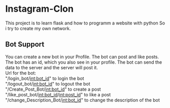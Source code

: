 # Instagram-Clon
This project is to learn flask and how to programm a website with python
So i try to create my own network.

## Bot Support
You can create a new bot in your Profile. The bot can post and like posts.
The bot has an id, which you also see in your profile.
The bot can send the data to the server and the server will post it.\
Url for the bot: \
"/login_bot/<int:bot_id>" to login the bot \
"/logout_bot/<int:bot_id>" to logout the bot \
"/Create_Post_Bot/<int:bot_id>" to create a post\
"/like_post_bot/<int:bot_id>/<int:post_id>" to like a post
"/change_Description_Bot/<int:bot_id>" to change the description of the bot
